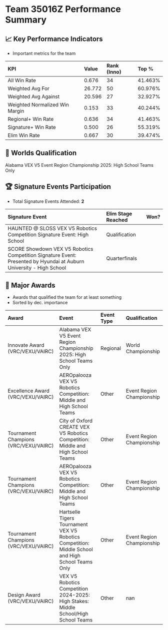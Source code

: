 # Team 35016Z Performance Summary

## 📈 Key Performance Indicators
- Important metrics for the team

| KPI | Value | Rank (Inno) | Top % |
|:---|:-----|:----|:-----|
| All Win Rate | 0.676 | 34 | 41.463% |
| Weighted Avg For | 26.772 | 50 | 60.976% |
| Weighted Avg Against | 20.596 | 27 | 32.927% |
| Weighted Normalized Win Margin | 0.153 | 33 | 40.244% |
| Regional+ Win Rate | 0.636 | 34 | 41.463% |
| Signature+ Win Rate | 0.500 | 26 | 55.319% |
| Elim Win Rate | 0.667 | 30 | 39.474% |


## 🎯 Worlds Qualification
Alabama VEX V5 Event Region Championship 2025: High School Teams Only

## 🏆 Signature Events Participation
- Total Signature Events Attended: **2**

| Signature Event | Elim Stage Reached | Won? |
|:----------------|:-------------------|:----|
| HAUNTED @ SLOSS VEX V5 Robotics Competition Signature Event: High School | Qualification |  |
| SCORE Showdown VEX V5 Robotics Competition Signature Event: Presented by Hyundai at Auburn University - High School | Quarterfinals |  |


## 🥇 Major Awards
- Awards that qualified the team for at least something
- Sorted by dec. importance

| Award | Event | Event Type | Qualification |
|:------|:------|:-----------|:--------------|
| Innovate Award (VRC/VEXU/VAIRC) | Alabama VEX V5 Event Region Championship 2025: High School Teams Only | Regional | World Championship |
| Excellence Award (VRC/VEXU/VAIRC) | AEROpalooza VEX V5 Robotics Competition: Middle and High School Teams | Other | Event Region Championship |
| Tournament Champions (VRC/VEXU/VAIRC) | City of Oxford CREATE VEX V5 Robotics Competition: Middle and High School Teams | Other | Event Region Championship |
| Tournament Champions (VRC/VEXU/VAIRC) | AEROpalooza VEX V5 Robotics Competition: Middle and High School Teams | Other | Event Region Championship |
| Tournament Champions (VRC/VEXU/VAIRC) | Hartselle Tigers Tournament VEX V5 Robotics Competition: Middle School and High School Teams Only | Other | Event Region Championship |
| Design Award (VRC/VEXU/VAIRC) | VEX V5 Robotics Competition 2024-2025: High Stakes: Middle School/High School Teams | Other | nan |

